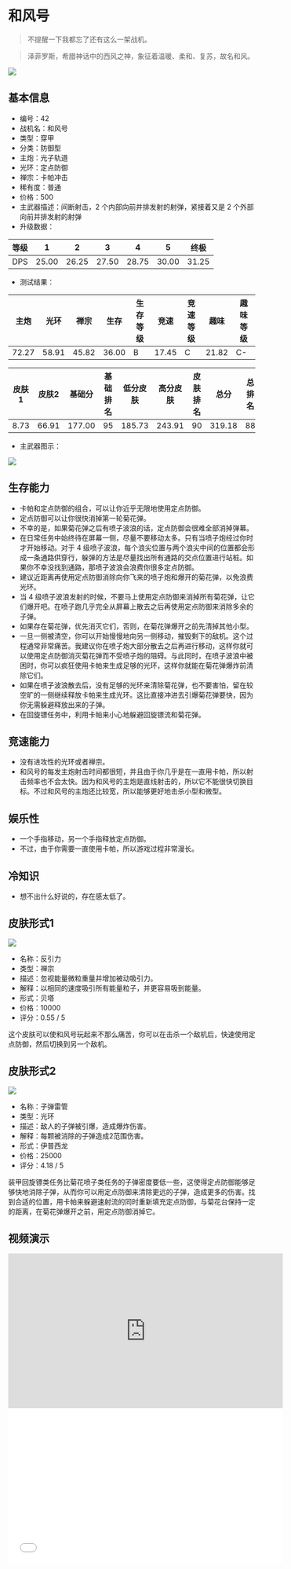 # 和风号

> 不提醒一下我都忘了还有这么一架战机。

> 泽菲罗斯，希腊神话中的西风之神，象征着温暖、柔和、复苏，故名和风。

<img src="/ships/ship_42.png" style={{zoom:1}}/>

## 基本信息

- 编号：42
- 战机名：和风号
- 类型：穿甲
- 分类：防御型
- 主炮：光子轨道
- 光环：定点防御
- 禅宗：卡帕冲击
- 稀有度：普通
- 价格：500
- 主武器描述：间断射击，2 个内部向前并排发射的射弹，紧接着又是 2 个外部向前并排发射的射弹
- 升级数据：

| 等级 | 1 | 2 | 3 | 4 | 5 | 终极 |
|--|--|--|--|--|--|--|
| DPS | 25.00 | 26.25 | 27.50 | 28.75 | 30.00 | 31.25 |

- 测试结果：

| 主炮 | 光环 | 禅宗 | 生存 | 生存等级 | 竞速 | 竞速等级 | 趣味 | 趣味等级 |
|--|--|--|--|--|--|--|--|--|
| 72.27 | 58.91 | 45.82 | 36.00 | B | 17.45 | C | 21.82 | C- |

| 皮肤1 | 皮肤2 | 基础分 | 基础排名 | 低分皮肤 | 高分皮肤 | 皮肤排名 | 总分 | 总排名 |
|--|--|--|--|--|--|--|--|--|
| 8.73 | 66.91 | 177.00 | 95 | 185.73 | 243.91 | 90 | 319.18 | 88 |

- 主武器图示：

<img src="/illustration/main_42.gif" style={{zoom:1}}/>

## 生存能力

- 卡帕和定点防御的组合，可以让你近乎无限地使用定点防御。
- 定点防御可以让你很快消掉第一轮菊花弹。
- 不幸的是，如果菊花弹之后有喷子波浪的话，定点防御会很难全部消掉弹幕。
- 在日常任务中始终待在屏幕一侧，尽量不要移动太多。只有当喷子炮经过你时才开始移动。对于 4 级喷子波浪，每个浪尖位置与两个浪尖中间的位置都会形成一条通路供穿行，躲弹的方法是尽量找出所有通路的交点位置进行站桩。如果你不幸没找到通路，那喷子波浪会浪费你很多定点防御。
- 建议近距离再使用定点防御消除向你飞来的喷子炮和爆开的菊花弹，以免浪费光环。
- 当 4 级喷子波浪发射的时候，不要马上使用定点防御来消掉所有菊花弹，让它们爆开吧。在喷子跑几乎完全从屏幕上散去之后再使用定点防御来消除多余的子弹。
- 如果存在菊花弹，优先消灭它们，否则，在菊花弹爆开之前先清掉其他小型。
- 一旦一侧被清空，你可以开始慢慢地向另一侧移动，摧毁剩下的敌机。这个过程通常非常痛苦。我建议你在喷子炮大部分散去之后再进行移动，这样你就可以使用定点防御消灭菊花弹而不受喷子炮的阻碍。与此同时，在喷子波浪中被困时，你可以疯狂使用卡帕来生成足够的光环，这样你就能在菊花弹爆炸前清除它们。
- 如果在喷子波浪散去后，没有足够的光环来清除菊花弹，也不要害怕，留在较空旷的一侧继续释放卡帕来生成光环。这比直接冲进去引爆菊花弹要快，因为你无需躲避释放出来的子弹。
- 在回旋镖任务中，利用卡帕来小心地躲避回旋镖流和菊花弹。

## 竞速能力

- 没有进攻性的光环或者禅宗。
- 和风号的每发主炮射击时间都很短，并且由于你几乎是在一直用卡帕，所以射击频率也不会太快。因为和风号的主炮是直线射击的，所以它不能很快切换目标。不过和风号的主炮还比较宽，所以能够更好地击杀小型和微型。

## 娱乐性

- 一个手指移动，另一个手指释放定点防御。
- 不过，由于你需要一直使用卡帕，所以游戏过程非常漫长。

## 冷知识

- 想不出什么好说的，存在感太低了。

## 皮肤形式1

<img src="/ships/ship_42_apex_1.png" style={{zoom:1}}/>

- 名称：反引力
- 类型：禅宗
- 描述：忽视能量微粒重量并增加被动吸引力。
- 解释：以相同的速度吸引所有能量粒子，并更容易吸到能量。
- 形式：贝塔
- 价格：10000
- 评分：0.55 / 5

这个皮肤可以使和风号玩起来不那么痛苦，你可以在击杀一个敌机后，快速使用定点防御，然后切换到另一个敌机。

## 皮肤形式2

<img src="/ships/ship_42_apex_2.png" style={{zoom:1}}/>

- 名称：子弹雷管
- 类型：光环
- 描述：敌人的子弹被引爆，造成爆炸伤害。
- 解释：每颗被消除的子弹造成2范围伤害。
- 形式：伊普西龙
- 价格：25000
- 评分：4.18 / 5

装甲回旋镖类任务比菊花喷子类任务的子弹密度要低一些，这使得定点防御能够足够快地消除子弹，从而你可以用定点防御来清除更远的子弹，造成更多的伤害。找到合适的位置，用卡帕来躲避速射流的同时重新填充定点防御，与菊花台保持一定的距离，在菊花弹爆开之前，用定点防御消掉它。

## 视频演示

<iframe width="560" height="315" src="https://www.youtube.com/embed/G_B_vo8hFHQ?si=xnmOW0Lpv5-8xN8D" title="YouTube video player" frameborder="0" allow="accelerometer; autoplay; clipboard-write; encrypted-media; gyroscope; picture-in-picture; web-share" referrerpolicy="strict-origin-when-cross-origin" allowfullscreen></iframe>

<br/>

<iframe width="560" height="315" src="//player.bilibili.com/player.html?aid=574364779&bvid=BV1sz4y1p7up&cid=1221528921&p=1&autoplay=false" scrolling="no" border="0" frameborder="no" allow="accelerometer; autoplay; clipboard-write; encrypted-media; gyroscope; picture-in-picture; web-share" framespacing="0" allowfullscreen="true"> </iframe>